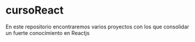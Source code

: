 ﻿# cursoReact

En este repositorio encontraremos varios proyectos con los que consolidar un fuerte conocimiento en Reactjs
